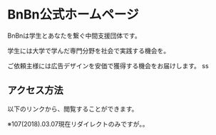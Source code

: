# BnBn公式ホームページ

BnBnは学生とあなたを繋ぐ中間支援団体です。

学生には大学で学んだ専門分野を社会で実践する機会を。

ご依頼主様には広告デザインを安価で獲得する機会をお届けします。
ss

## アクセス方法

以下のリンクから、閲覧することができます。

[bnbnhachi]: bnbnhachi.work/ "bnbnhachi.work"

※107(2018).03.07現在リダイレクトのみですが。。
